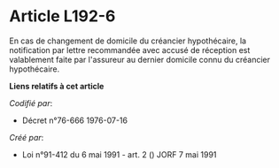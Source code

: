 # Article L192-6

En cas de changement de domicile du créancier hypothécaire, la notification par lettre recommandée avec accusé de réception
est valablement faite par l'assureur au dernier domicile connu du créancier hypothécaire.

**Liens relatifs à cet article**

_Codifié par_:

  - Décret n°76-666 1976-07-16

_Créé par_:

  - Loi n°91-412 du 6 mai 1991 - art. 2 () JORF 7 mai 1991

